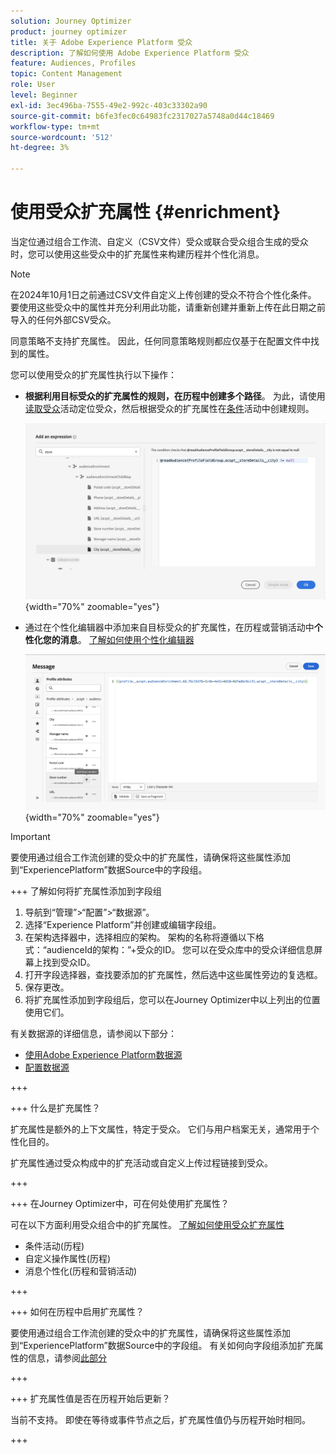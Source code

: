 ```yaml
---
solution: Journey Optimizer
product: journey optimizer
title: 关于 Adobe Experience Platform 受众
description: 了解如何使用 Adobe Experience Platform 受众
feature: Audiences, Profiles
topic: Content Management
role: User
level: Beginner
exl-id: 3ec496ba-7555-49e2-992c-403c33302a90
source-git-commit: b6fe3fec0c64983fc2317027a5748a0d44c18469
workflow-type: tm+mt
source-wordcount: '512'
ht-degree: 3%

---
```


# 使用受众扩充属性 {#enrichment}

当定位通过组合工作流、自定义（CSV文件）受众或联合受众组合生成的受众时，您可以使用这些受众中的扩充属性来构建历程并个性化消息。

>[!NOTE]
>
>在2024年10月1日之前通过CSV文件自定义上传创建的受众不符合个性化条件。 要使用这些受众中的属性并充分利用此功能，请重新创建并重新上传在此日期之前导入的任何外部CSV受众。
>
>同意策略不支持扩充属性。 因此，任何同意策略规则都应仅基于在配置文件中找到的属性。

您可以使用受众的扩充属性执行以下操作：

* **根据利用目标受众的扩充属性的规则，在历程中创建多个路径**。 为此，请使用[读取受众](../building-journeys/read-audience.md)活动定位受众，然后根据受众的扩充属性在[条件](../building-journeys/condition-activity.md)活动中创建规则。

  ![](assets/audience-enrichment-attribute-condition.png){width="70%" zoomable="yes"}

* 通过在个性化编辑器中添加来自目标受众的扩充属性，在历程或营销活动中&#x200B;**个性化您的消息**。 [了解如何使用个性化编辑器](../personalization/personalization-build-expressions.md)

  ![](assets/audience-enrichment-attribute-perso.png){width="70%" zoomable="yes"}

>[!IMPORTANT]
>
>要使用通过组合工作流创建的受众中的扩充属性，请确保将这些属性添加到“ExperiencePlatform”数据Source中的字段组。
>
>+++ 了解如何将扩充属性添加到字段组
>
>1. 导航到“管理”>“配置”>“数据源”。
>1. 选择“Experience Platform”并创建或编辑字段组。
>1. 在架构选择器中，选择相应的架构。 架构的名称将遵循以下格式：“audienceId的架构：”+受众的ID。 您可以在受众库中的受众详细信息屏幕上找到受众ID。
>1. 打开字段选择器，查找要添加的扩充属性，然后选中这些属性旁边的复选框。
>1. 保存更改。
>1. 将扩充属性添加到字段组后，您可以在Journey Optimizer中以上列出的位置使用它们。
>
>有关数据源的详细信息，请参阅以下部分：
>
>* [使用Adobe Experience Platform数据源](../datasource/adobe-experience-platform-data-source.md)
>* [配置数据源](../datasource/configure-data-sources.md)
>
>+++







+++ 什么是扩充属性？

扩充属性是额外的上下文属性，特定于受众。 它们与用户档案无关，通常用于个性化目的。

扩充属性通过受众构成中的扩充活动或自定义上传过程链接到受众。

+++

+++ 在Journey Optimizer中，可在何处使用扩充属性？

可在以下方面利用受众组合中的扩充属性。 [了解如何使用受众扩充属性](#enrichment)

* 条件活动(历程)
* 自定义操作属性(历程)
* 消息个性化(历程和营销活动)

+++

+++ 如何在历程中启用扩充属性？

要使用通过组合工作流创建的受众中的扩充属性，请确保将这些属性添加到“ExperiencePlatform”数据Source中的字段组。 有关如何向字段组添加扩充属性的信息，请参阅[此部分](#enrichment)

+++

+++ 扩充属性值是否在历程开始后更新？

当前不支持。 即使在等待或事件节点之后，扩充属性值仍与历程开始时相同。

+++
